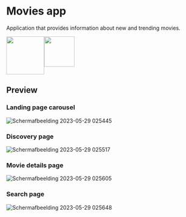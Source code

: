 # Movies app
Application that provides information about new and trending movies. 

<div style="display: flex;">
<img src="https://user-images.githubusercontent.com/113902874/232929029-f460d715-a12f-459c-9d6a-0f9be378563d.png" height="100px">
<img src="https://user-images.githubusercontent.com/113902874/232929849-5f792578-9dc4-49f4-a1b5-9023b6f6399d.png" height="80px">
</div>

## Preview
### Landing page carousel
![Schermafbeelding 2023-05-29 025445](https://github.com/Mario-Daoud/h_movies/assets/113902874/3f76d935-2e9e-4c23-82a4-9f328f76743d)

### Discovery page
![Schermafbeelding 2023-05-29 025517](https://github.com/Mario-Daoud/h_movies/assets/113902874/e4262e0b-8b5a-4072-b512-c432bc7d6f27)

### Movie details page
![Schermafbeelding 2023-05-29 025605](https://github.com/Mario-Daoud/h_movies/assets/113902874/c52c1f3d-4a84-413a-a8ac-0976141d1054)

### Search page
![Schermafbeelding 2023-05-29 025648](https://github.com/Mario-Daoud/h_movies/assets/113902874/3bef710f-16db-45ec-b5b5-22cb12712aef)
